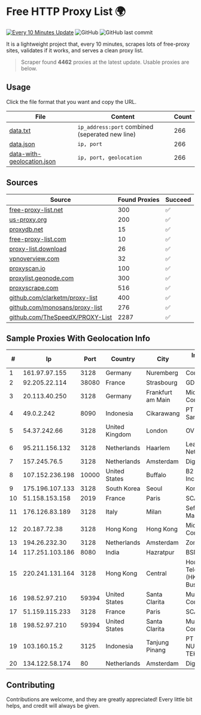 
# Free HTTP Proxy List 🌍

[![Every 10 Minutes Update](https://github.com/mertguvencli/http-proxy-list/actions/workflows/main.yml/badge.svg?branch=main)](https://github.com/mertguvencli/http-proxy-list/actions/workflows/main.yml)
![GitHub](https://img.shields.io/github/license/mertguvencli/http-proxy-list)
![GitHub last commit](https://img.shields.io/github/last-commit/mertguvencli/http-proxy-list)

It is a lightweight project that, every 10 minutes, scrapes lots of free-proxy sites, validates if it works, and serves a clean proxy list.


> Scraper found **4462** proxies at the latest update. Usable proxies are below.

## Usage

Click the file format that you want and copy the URL.


|File|Content|Count|
|----|-------|-----|
|[data.txt](https://raw.githubusercontent.com/mertguvencli/http-proxy-list/main/proxy-list/data.txt)|`ip_address:port` combined (seperated new line)|266|
|[data.json](https://raw.githubusercontent.com/mertguvencli/http-proxy-list/main/proxy-list/data.json)|`ip, port`|266|
|[data-with-geolocation.json](https://raw.githubusercontent.com/mertguvencli/http-proxy-list/main/proxy-list/data-with-geolocation.json)|`ip, port, geolocation`|266|

## Sources

|Source|Found Proxies|Succeed|
|------|-------------|-------|
|[free-proxy-list.net](https://free-proxy-list.net)|300|✅|
|[us-proxy.org](https://www.us-proxy.org)|200|✅|
|[proxydb.net](http://proxydb.net)|15|✅|
|[free-proxy-list.com](https://free-proxy-list.com/?page=&port=&type%5B%5D=http&type%5B%5D=https&up_time=0&search=Search)|10|✅|
|[proxy-list.download](https://www.proxy-list.download/HTTP)|26|✅|
|[vpnoverview.com](https://vpnoverview.com/privacy/anonymous-browsing/free-proxy-servers)|32|✅|
|[proxyscan.io](https://www.proxyscan.io)|100|✅|
|[proxylist.geonode.com](https://proxylist.geonode.com/api/proxy-list?limit=300&page=1&sort_by=lastChecked&sort_type=desc&protocols=http,https)|300|✅|
|[proxyscrape.com](https://api.proxyscrape.com/v2/?request=displayproxies&protocol=http&timeout=10000&country=all&ssl=all&anonymity=all)|516|✅|
|[github.com/clarketm/proxy-list](https://raw.githubusercontent.com/clarketm/proxy-list/master/proxy-list-raw.txt)|400|✅|
|[github.com/monosans/proxy-list](https://raw.githubusercontent.com/monosans/proxy-list/main/proxies/http.txt)|276|✅|
|[github.com/TheSpeedX/PROXY-List](https://raw.githubusercontent.com/TheSpeedX/PROXY-List/master/http.txt)|2287|✅|


## Sample Proxies With Geolocation Info

|#|Ip|Port|Country|City|Internet Service Provider|
|-|--|----|-------|----|-------------------------|
|1|161.97.97.155|3128|Germany|Nuremberg|Contabo GmbH|
|2|92.205.22.114|38080|France|Strasbourg|GD MASS Network|
|3|20.113.40.250|3128|Germany|Frankfurt am Main|Microsoft Corporation|
|4|49.0.2.242|8090|Indonesia|Cikarawang|PT Usaha Adi Sanggoro|
|5|54.37.242.66|3128|United Kingdom|London|OVH SAS|
|6|95.211.156.132|3128|Netherlands|Haarlem|LeaseWeb Netherlands B.V.|
|7|157.245.76.5|3128|Netherlands|Amsterdam|DigitalOcean, LLC|
|8|107.152.236.198|10000|United States|Buffalo|B2 Net Solutions Inc.|
|9|175.196.107.133|3128|South Korea|Seoul|Korea Telecom|
|10|51.158.153.158|2019|France|Paris|SCALEWAY|
|11|176.126.83.189|3128|Italy|Milan|Seflow S.N.C. Di Marco Brame' & C.|
|12|20.187.72.38|3128|Hong Kong|Hong Kong|Microsoft Corporation|
|13|194.26.232.30|3128|Netherlands|Amsterdam|Zomro B.V.|
|14|117.251.103.186|8080|India|Hazratpur|BSNL Internet|
|15|220.241.131.164|3128|Hong Kong|Central|Hong Kong Telecommunications (HKT) Limited Business Internet|
|16|198.52.97.210|59394|United States|Santa Clarita|Multacom Corporation|
|17|51.159.115.233|3128|France|Paris|SCALEWAY|
|18|198.52.97.210|59394|United States|Santa Clarita|Multacom Corporation|
|19|103.160.15.2|3125|Indonesia|Tanjung Pinang|PT INFORMASI NUSANTARA TEKNOLOGI|
|20|134.122.58.174|80|Netherlands|Amsterdam|DigitalOcean, LLC|



## Contributing

Contributions are welcome, and they are greatly appreciated! Every
little bit helps, and credit will always be given.

